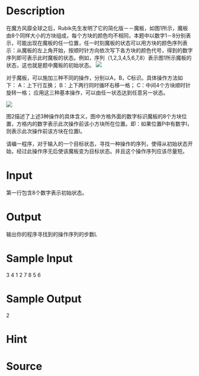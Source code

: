 
# Description

<div class="content">在魔方风靡全球之后，Rubik先生发明了它的简化版－－魔板，如图1所示，魔板由8个同样大小的方块组成，每个方块的颜色均不相同，本题中以数字1－8分别表示，可能出现在魔板的任一位置，任一时刻魔板的状态可以用方块的颜色序列表示：从魔板的左上角开始，按顺时针方向依次写下各方块的颜色代号，得到的数字序列即可表示此时魔板的状态。例如，序列（1,2,3,4,5,6,7,8）表示图1所示魔板的状态，这也就是题中魔板的初始状态。
<img border="0" src="/source/bzoj/1331/img/aHR0cHM6Ly9seWRzeS5jb20vSnVkZ2VPbmxpbmUvaW1hZ2VzLzEzMzFfMS5qcGc=.jpg"/>

对于魔板，可以施加三种不同的操作，分别以A，B，C标识。具体操作方法如下：
A：上下行互换；
B：上下两行同时循环右移一格；
C：中间4个方块顺时针旋转一格；
应用这三种基本操作，可以由任一状态达到任意另一状态。

<img border="0" src="/source/bzoj/1331/img/aHR0cHM6Ly9seWRzeS5jb20vSnVkZ2VPbmxpbmUvaW1hZ2VzLzEzMzFfMi5qcGc=.jpg"/>

图2描述了上述3种操作的具体含义，图中方格外面的数字标识魔板的8个方块位置，方格内的数字表示此次操作前该小方块所在位置。即：如果位置P中有数字I，则表示此次操作前该方块在位置I。


请编一程序，对于输入的一个目标状态，寻找一种操作的序列，使得从初始状态开始，经过此操作序无后使该魔板变为目标状态。并且这个操作序列应该尽量短。
</div>

# Input

<div class="content">第一行包含8个数字表示初始状态。

</div>

# Output

<div class="content">输出你的程序寻找到的操作序列的步数L</div>

# Sample Input

<div class="content"><span class="sampledata">3 4 1 2 7 8 5 6<br/>
</span></div>

# Sample Output

<div class="content"><span class="sampledata">2</span></div>

# Hint

<div class="content"><p></p></div>

# Source

<div class="content"><p><a href="problemset.php?search="></a></p></div>


